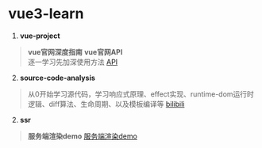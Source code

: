 # vue3-learn

1. **vue-project**
> **vue官网深度指南** **vue官网API**  
逐一学习先加深使用方法
[API](./vue-project/README.md)

2. **source-code-analysis** 
> 从0开始学习源代码，学习响应式原理、effect实现、runtime-dom运行时逻辑、diff算法、生命周期、以及模板编译等
[bilibili](https://www.bilibili.com/video/BV1SJq8YwEnd?vd_source=5f81aa32e3d31be9ce29a6f3bdb44718&spm_id_from=333.788.videopod.episodes&p=63)
2. **ssr**
> **服务端渲染demo**
[服务端渲染demo](./ssr/README.md)

